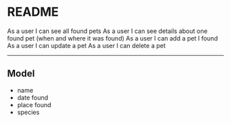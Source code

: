 # README

As a user I can see all found pets
As a user I can see details about one found pet (when and where it was found)
As a user I can add a pet I found
As a user I can update a pet
As a user I can delete a pet

---

## Model

- name
- date found
- place found
- species